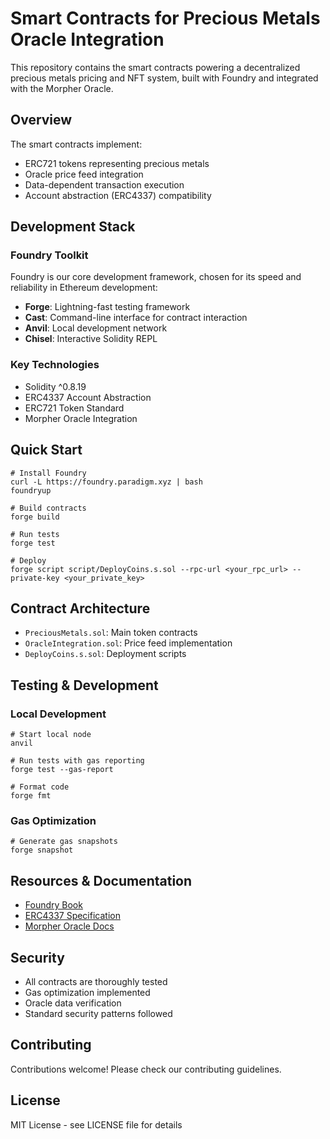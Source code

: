 # Smart Contracts for Precious Metals Oracle Integration

This repository contains the smart contracts powering a decentralized precious metals pricing and NFT system, built with Foundry and integrated with the Morpher Oracle.

## Overview

The smart contracts implement:
- ERC721 tokens representing precious metals
- Oracle price feed integration
- Data-dependent transaction execution
- Account abstraction (ERC4337) compatibility

## Development Stack

### Foundry Toolkit

Foundry is our core development framework, chosen for its speed and reliability in Ethereum development:

- **Forge**: Lightning-fast testing framework
- **Cast**: Command-line interface for contract interaction
- **Anvil**: Local development network
- **Chisel**: Interactive Solidity REPL

### Key Technologies

- Solidity ^0.8.19
- ERC4337 Account Abstraction
- ERC721 Token Standard
- Morpher Oracle Integration

## Quick Start

```shell
# Install Foundry
curl -L https://foundry.paradigm.xyz | bash
foundryup

# Build contracts
forge build

# Run tests
forge test

# Deploy
forge script script/DeployCoins.s.sol --rpc-url <your_rpc_url> --private-key <your_private_key>
```

## Contract Architecture

- `PreciousMetals.sol`: Main token contracts
- `OracleIntegration.sol`: Price feed implementation
- `DeployCoins.s.sol`: Deployment scripts

## Testing & Development

### Local Development
```shell
# Start local node
anvil

# Run tests with gas reporting
forge test --gas-report

# Format code
forge fmt
```

### Gas Optimization
```shell
# Generate gas snapshots
forge snapshot
```

## Resources & Documentation

- [Foundry Book](https://book.getfoundry.sh/)
- [ERC4337 Specification](https://eips.ethereum.org/EIPS/eip-4337)
- [Morpher Oracle Docs](https://oracle.morpher.com)

## Security

- All contracts are thoroughly tested
- Gas optimization implemented
- Oracle data verification
- Standard security patterns followed

## Contributing

Contributions welcome! Please check our contributing guidelines.

## License

MIT License - see LICENSE file for details
